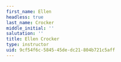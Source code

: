 ```yaml
---
first_name: Ellen
headless: true
last_name: Crocker
middle_initial: ''
salutation: ''
title: Ellen Crocker
type: instructor
uid: 9cf54f6c-5845-45de-dc21-804b721c5aff
---
```

